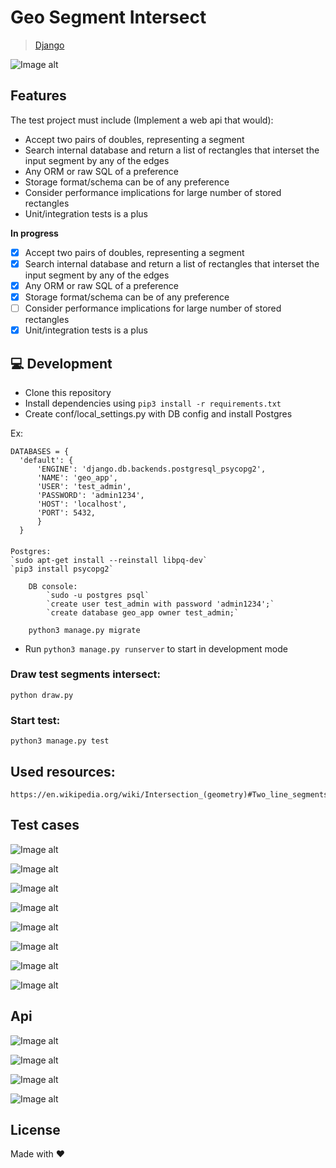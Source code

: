 # Geo Segment Intersect

> [Django](https://docs.djangoproject.com/en/5.0/)



![Image alt](https://github.com/MaksymRobota/GeoSegmentIntersect/blob/main/assets/intro.webp)
## Features


The test project must include (Implement a web api that would):
- Accept two pairs of doubles, representing a segment
- Search internal database and return a list of rectangles that interset the input segment by any of the edges
- Any ORM or raw SQL of a preference
- Storage format/schema can be of any preference
- Consider performance implications for large number of stored rectangles
- Unit/integration tests is a plus

**In progress**

- [x] Accept two pairs of doubles, representing a segment
- [x] Search internal database and return a list of rectangles that interset the input segment by any of the edges
- [x] Any ORM or raw SQL of a preference
- [x] Storage format/schema can be of any preference
- [ ] Consider performance implications for large number of stored rectangles
- [x] Unit/integration tests is a plus

## 💻 Development

- Clone this repository
- Install dependencies using `pip3 install -r requirements.txt`
- Create conf/local_settings.py with DB config and install Postgres

Ex: 

    DATABASES = {
      'default': {
          'ENGINE': 'django.db.backends.postgresql_psycopg2',
          'NAME': 'geo_app',
          'USER': 'test_admin',
          'PASSWORD': 'admin1234',
          'HOST': 'localhost',
          'PORT': 5432,
          }
      }
 ####
    Postgres:
    `sudo apt-get install --reinstall libpq-dev`
    `pip3 install psycopg2`

        DB console:
            `sudo -u postgres psql`
            `create user test_admin with password 'admin1234';`
            `create database geo_app owner test_admin;`
    
        python3 manage.py migrate

- Run `python3 manage.py runserver` to start in development mode

###  Draw test segments intersect:
  `python draw.py`

###  Start test:
  `python3 manage.py test`

## Used resources:
    https://en.wikipedia.org/wiki/Intersection_(geometry)#Two_line_segments


## Test cases
![Image alt](https://github.com/MaksymRobota/GeoSegmentIntersect/blob/main/assets/myplot.png)

![Image alt](https://github.com/MaksymRobota/GeoSegmentIntersect/blob/main/assets/myplot2.png)

![Image alt](https://github.com/MaksymRobota/GeoSegmentIntersect/blob/main/assets/myplot3.png)

![Image alt](https://github.com/MaksymRobota/GeoSegmentIntersect/blob/main/assets/myplot4.png)

![Image alt](https://github.com/MaksymRobota/GeoSegmentIntersect/blob/main/assets/myplot5.png)

![Image alt](https://github.com/MaksymRobota/GeoSegmentIntersect/blob/main/assets/myplot6.png)

![Image alt](https://github.com/MaksymRobota/GeoSegmentIntersect/blob/main/assets/myplot7.png)

![Image alt](https://github.com/MaksymRobota/GeoSegmentIntersect/blob/main/assets/myplot8.png)


## Api

![Image alt](https://github.com/MaksymRobota/GeoSegmentIntersect/blob/main/assets/1.png)

![Image alt](https://github.com/MaksymRobota/GeoSegmentIntersect/blob/main/assets/2.png)

![Image alt](https://github.com/MaksymRobota/GeoSegmentIntersect/blob/main/assets/3.png)

![Image alt](https://github.com/MaksymRobota/GeoSegmentIntersect/blob/main/assets/4.png)


## License

Made with ❤️